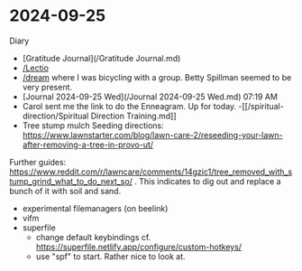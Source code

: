 # 2024-09-25
Diary 
- [Gratitude Journal](/Gratitude Journal.md)
- [/Lectio](/Lectio.md)
- [/dream](/dream.md) where I was bicycling with a group. Betty Spillman seemed to be very present. 
- [Journal 2024-09-25 Wed](/Journal 2024-09-25 Wed.md) 07:19 AM
- Carol sent me the link to do the Enneagram. Up for today.
-[[/spiritual-direction/Spiritual Direction Training.md]]
- Tree stump mulch
Seeding directions: https://www.lawnstarter.com/blog/lawn-care-2/reseeding-your-lawn-after-removing-a-tree-in-provo-ut/

Further guides: https://www.reddit.com/r/lawncare/comments/14gzic1/tree_removed_with_stump_grind_what_to_do_next_so/ . This indicates to dig out and replace a bunch of it with soil and sand.

- experimental filemanagers (on beelink)
- vifm
- superfile
    - change default keybindings cf. https://superfile.netlify.app/configure/custom-hotkeys/
    - use "spf" to start. Rather nice to look at.
